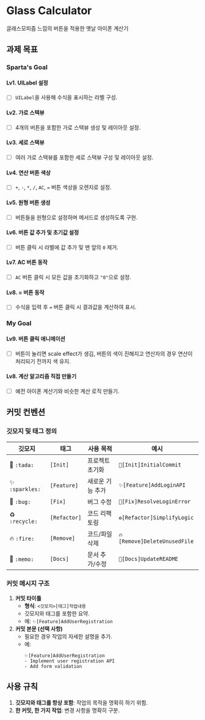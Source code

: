 # Glass Calculator
글래스모피즘 느낌의 버튼을 적용한 옛날 아이폰 계산기

## 과제 목표
### Sparta's Goal

#### Lv1. UILabel 설정
- [ ] `UILabel`을 사용해 수식을 표시하는 라벨 구성.

#### Lv2. 가로 스택뷰
- [ ] 4개의 버튼을 포함한 가로 스택뷰 생성 및 레이아웃 설정.

#### Lv3. 세로 스택뷰
- [ ] 여러 가로 스택뷰를 포함한 세로 스택뷰 구성 및 레이아웃 설정.

#### Lv4. 연산 버튼 색상
- [ ] `+`, `-`, `*`, `/`, `AC`, `=` 버튼 색상을 오렌지로 설정.

#### Lv5. 원형 버튼 생성
- [ ] 버튼들을 원형으로 설정하며 메서드로 생성하도록 구현.

#### Lv6. 버튼 값 추가 및 초기값 설정
- [ ] 버튼 클릭 시 라벨에 값 추가 및 맨 앞의 `0` 제거.

#### Lv7. AC 버튼 동작
- [ ] `AC` 버튼 클릭 시 모든 값을 초기화하고 `"0"`으로 설정.

#### Lv8. = 버튼 동작
- [ ] 수식을 입력 후 `=` 버튼 클릭 시 결과값을 계산하여 표시.

### My Goal
#### Lv9. 버튼 클릭 애니메이션
- [ ] 버튼이 눌리면 scale effect가 생김, 버튼의 색이 진해지고 연산자의 경우 연산이 처리되기 전까지 색 유지.

#### Lv8. 계산 알고리즘 직접 만들기
- [ ] 예전 아이폰 계산기와 비슷한 계산 로직 만들기.

## 커밋 컨벤션
### 깃모지 및 태그 정의
| **깃모지**  | **태그**      | **사용 목적**           | **예시**                         |
|-------------|---------------|-------------------------|----------------------------------|
| 🎉 `:tada:` | `[Init]`      | 프로젝트 초기화         | `🎉[Init]InitialCommit`          |
| ✨ `:sparkles:` | `[Feature]` | 새로운 기능 추가        | `✨[Feature]AddLoginAPI`         |
| 🐛 `:bug:`  | `[Fix]`       | 버그 수정               | `🐛[Fix]ResolveLoginError`       |
| ♻️ `:recycle:` | `[Refactor]` | 코드 리팩토링           | `♻️[Refactor]SimplifyLogic`      |
| 🔥 `:fire:` | `[Remove]`    | 코드/파일 삭제          | `🔥[Remove]DeleteUnusedFile`     |
| 📝 `:memo:` | `[Docs]`      | 문서 추가/수정          | `📝[Docs]UpdateREADME`           |

### 커밋 메시지 구조
1. **커밋 타이틀**
   - **형식**: `<깃모지>[태그]작업내용`
   - 깃모지와 태그를 포함한 요약.
   - 예: `✨[Feature]AddUserRegistration`
3. **커밋 본문 (선택 사항)**  
   - 필요한 경우 작업의 자세한 설명을 추가.
   - 예:
     ```
     ✨[Feature]AddUserRegistration
     - Implement user registration API
     - Add form validation
     ```

## 사용 규칙
1. **깃모지와 태그를 항상 포함**: 작업의 목적을 명확히 하기 위함.
2. **한 커밋, 한 가지 작업**: 변경 사항을 명확히 구분.
